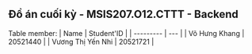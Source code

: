 ## Đồ án cuối kỳ - MSIS207.O12.CTTT - Backend

Table member:
| Name      | Student'ID |
| --------- | --- | 
| Võ Hưng Khang  | 20521440  |
| Vương Thị Yến Nhi | 20521721  | 
